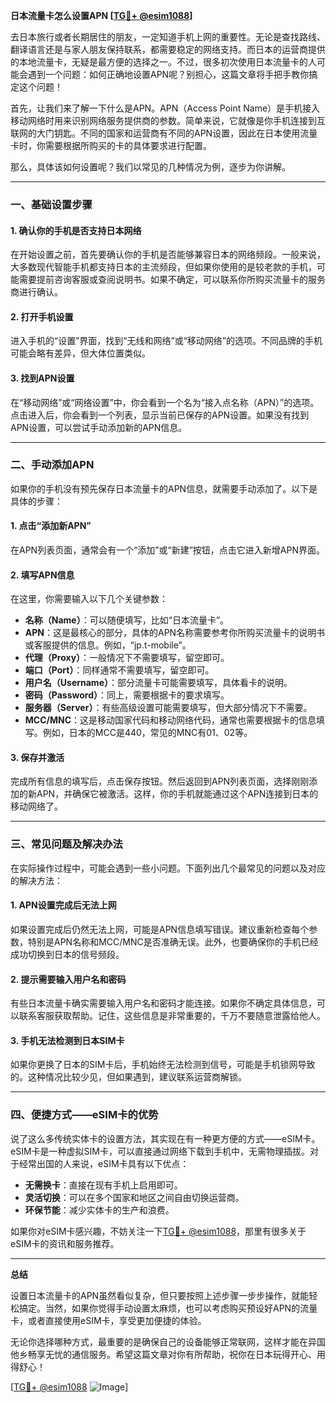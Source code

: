 **日本流量卡怎么设置APN [[TG💪+ @esim1088](https://t.me/s/esim1088)]**

去日本旅行或者长期居住的朋友，一定知道手机上网的重要性。无论是查找路线、翻译语言还是与家人朋友保持联系，都需要稳定的网络支持。而日本的运营商提供的本地流量卡，无疑是最方便的选择之一。不过，很多初次使用日本流量卡的人可能会遇到一个问题：如何正确地设置APN呢？别担心，这篇文章将手把手教你搞定这个问题！

首先，让我们来了解一下什么是APN。APN（Access Point Name）是手机接入移动网络时用来识别网络服务提供商的参数。简单来说，它就像是你手机连接到互联网的大门钥匙。不同的国家和运营商有不同的APN设置，因此在日本使用流量卡时，你需要根据所购买的卡的具体要求进行配置。

那么，具体该如何设置呢？我们以常见的几种情况为例，逐步为你讲解。

---

### **一、基础设置步骤**

#### **1. 确认你的手机是否支持日本网络**
在开始设置之前，首先要确认你的手机是否能够兼容日本的网络频段。一般来说，大多数现代智能手机都支持日本的主流频段，但如果你使用的是较老款的手机，可能需要提前咨询客服或查阅说明书。如果不确定，可以联系你所购买流量卡的服务商进行确认。

#### **2. 打开手机设置**
进入手机的“设置”界面，找到“无线和网络”或“移动网络”的选项。不同品牌的手机可能会略有差异，但大体位置类似。

#### **3. 找到APN设置**
在“移动网络”或“网络设置”中，你会看到一个名为“接入点名称（APN）”的选项。点击进入后，你会看到一个列表，显示当前已保存的APN设置。如果没有找到APN设置，可以尝试手动添加新的APN信息。

---

### **二、手动添加APN**

如果你的手机没有预先保存日本流量卡的APN信息，就需要手动添加了。以下是具体的步骤：

#### **1. 点击“添加新APN”**
在APN列表页面，通常会有一个“添加”或“新建”按钮，点击它进入新增APN界面。

#### **2. 填写APN信息**
在这里，你需要输入以下几个关键参数：
- **名称（Name）**：可以随便填写，比如“日本流量卡”。
- **APN**：这是最核心的部分，具体的APN名称需要参考你所购买流量卡的说明书或客服提供的信息。例如，“jp.t-mobile”。
- **代理（Proxy）**：一般情况下不需要填写，留空即可。
- **端口（Port）**：同样通常不需要填写，留空即可。
- **用户名（Username）**：部分流量卡可能需要填写，具体看卡的说明。
- **密码（Password）**：同上，需要根据卡的要求填写。
- **服务器（Server）**：有些高级设置可能需要填写，但大部分情况下不需要。
- **MCC/MNC**：这是移动国家代码和移动网络代码，通常也需要根据卡的信息填写。例如，日本的MCC是440，常见的MNC有01、02等。

#### **3. 保存并激活**
完成所有信息的填写后，点击保存按钮。然后返回到APN列表页面，选择刚刚添加的新APN，并确保它被激活。这样，你的手机就能通过这个APN连接到日本的移动网络了。

---

### **三、常见问题及解决办法**

在实际操作过程中，可能会遇到一些小问题。下面列出几个最常见的问题以及对应的解决方法：

#### **1. APN设置完成后无法上网**
如果设置完成后仍然无法上网，可能是APN信息填写错误。建议重新检查每个参数，特别是APN名称和MCC/MNC是否准确无误。此外，也要确保你的手机已经成功切换到日本的信号频段。

#### **2. 提示需要输入用户名和密码**
有些日本流量卡确实需要输入用户名和密码才能连接。如果你不确定具体信息，可以联系客服获取帮助。记住，这些信息是非常重要的，千万不要随意泄露给他人。

#### **3. 手机无法检测到日本SIM卡**
如果你更换了日本的SIM卡后，手机始终无法检测到信号，可能是手机锁网导致的。这种情况比较少见，但如果遇到，建议联系运营商解锁。

---

### **四、便捷方式——eSIM卡的优势**

说了这么多传统实体卡的设置方法，其实现在有一种更方便的方式——eSIM卡。eSIM卡是一种虚拟SIM卡，可以直接通过网络下载到手机中，无需物理插拔。对于经常出国的人来说，eSIM卡具有以下优点：
- **无需换卡**：直接在现有手机上启用即可。
- **灵活切换**：可以在多个国家和地区之间自由切换运营商。
- **环保节能**：减少实体卡的生产和浪费。

如果你对eSIM卡感兴趣，不妨关注一下[TG💪+ @esim1088](https://t.me/s/esim1088)，那里有很多关于eSIM卡的资讯和服务推荐。

---

**总结**

设置日本流量卡的APN虽然看似复杂，但只要按照上述步骤一步步操作，就能轻松搞定。当然，如果你觉得手动设置太麻烦，也可以考虑购买预设好APN的流量卡，或者直接使用eSIM卡，享受更加便捷的体验。

无论你选择哪种方式，最重要的是确保自己的设备能够正常联网，这样才能在异国他乡畅享无忧的通信服务。希望这篇文章对你有所帮助，祝你在日本玩得开心、用得舒心！

[[TG💪+ @esim1088](https://t.me/s/esim1088) ![Image](https://i.postimg.cc/4NQfJmqS/Snipaste-2025-05-13-00-14-12.png)]